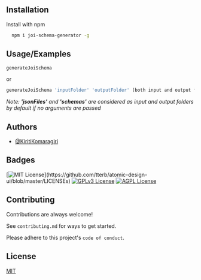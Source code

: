 
## Installation

Install  with npm

```bash
  npm i joi-schema-generator -g
```

## Usage/Examples

```javascript
generateJoiSchema
```
or
```javascript
generateJoiSchema 'inputFolder' 'outputFolder' (both input and output folders are optional)
```

*Note: __'jsonFiles'__ and __'schemas'__ are considered as input and output folders by default if no arguments are passed*



## Authors

- [@KiritiKomaragiri](https://www.github.com/kiriti999)


## Badges

[![MIT License](https://img.shields.io/apm/l/atomic-design-ui.svg?)](https://github.com/tterb/atomic-design-ui/blob/master/LICENSEs)
[![GPLv3 License](https://img.shields.io/badge/License-GPL%20v3-yellow.svg)](https://opensource.org/licenses/)
[![AGPL License](https://img.shields.io/badge/license-AGPL-blue.svg)](http://www.gnu.org/licenses/agpl-3.0)


## Contributing

Contributions are always welcome!

See `contributing.md` for ways to get started.

Please adhere to this project's `code of conduct`.


## License

[MIT](https://choosealicense.com/licenses/mit/)

